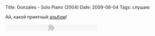 Title: Gonzales - Solo Piano (2004)
Date: 2009-08-04
Tags: слушаю

<div class="text"><p>Ай, какой приятный <a href="http://www.last.fm/music/Gonzales/Solo+Piano">альбом</a>!</p>
<p><object type="application/x-shockwave-flash" data="http://spleaner.appspot.com/s/player.swf" id="100_mp3" name="100_mp3" height="24" width="290" style="outline-style: none; outline-width: initial; outline-color: initial; visibility: visible;">
<param name="flashvars" value="soundFile=https://files.getdropbox.com/u/140528/gonzales-oregano.mp3&amp;titles=Oregano"></param>
<param name="menu" value="false"></param>
<param name="wmode" value="transparent"></param>
</object></p></div>